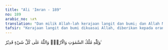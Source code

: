 ```yaml
---
title: "Ali 'Imran - 189"
no: 189
arabic_no: ١٨٩
translation: "Dan milik Allah-lah kerajaan langit dan bumi; dan Allah Mahakuasa atas segala sesuatu."
tafsir: "Kerajaan langit dan bumi dikuasai Allah, diberikan kepada orang yang dikehendaki-Nya. Allah Mahakuasa atas segala sesuatu, tidaklah sulit bagi-Nya memberikan pertolongan dan memenangkan kaum Muslimin atas Ahli Kitab dan para musyrikin yang menyakiti mereka dengan perbuatan-perbuatan dan ucapan-ucapan."
---
```


وَلِلّٰهِ مُلْكُ السَّمٰوٰتِ وَالْاَرْضِۗ وَاللّٰهُ عَلٰى كُلِّ شَيْءٍ قَدِيْرٌ ࣖ 
